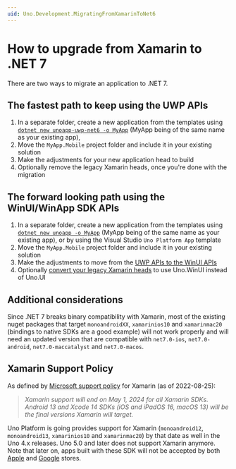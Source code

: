 ```yaml
---
uid: Uno.Development.MigratingFromXamarinToNet6
---
```

# How to upgrade from Xamarin to .NET 7

There are two ways to migrate an application to .NET 7.

## The fastest path to keep using the UWP APIs

   1. In a separate folder, create a new application from the templates using [`dotnet new unoapp-uwp-net6 -o MyApp`](get-started-dotnet-new.md) (MyApp being of the same name as your existing app),
   2. Move the `MyApp.Mobile` project folder and include it in your existing solution
   3. Make the adjustments for your new application head to build
   4. Optionally remove the legacy Xamarin heads, once you're done with the migration

## The forward looking path using the WinUI/WinApp SDK APIs

   1. In a separate folder, create a new application from the templates using [`dotnet new unoapp -o MyApp`](get-started-dotnet-new.md) (MyApp being of the same name as your existing app), or by using the Visual Studio `Uno Platform App` template
   2. Move the `MyApp.Mobile` project folder and include it in your existing solution
   3. Make the adjustments to move from the [UWP APIs to the WinUI APIs](xref:Uno.Development.UpdatingToWinUI3)
   4. Optionally [convert your legacy Xamarin heads](xref:Uno.Development.UpdatingToWinUI3) to use Uno.WinUI instead of Uno.UI

## Additional considerations

Since .NET 7 breaks binary compatibility with Xamarin, most of the existing nuget packages that target `monoandroidXX`, `xamarinios10` and `xamarinmac20` (bindings to native SDKs are a good example) will not work properly and will need an updated version that are compatible with `net7.0-ios`, `net7.0-android`, `net7.0-maccatalyst` and `net7.0-macos`.

## Xamarin Support Policy

As defined by [Microsoft support policy](https://dotnet.microsoft.com/platform/support/policy/xamarin) for Xamarin (as of 2022-08-25):

> _Xamarin support will end on May 1, 2024 for all Xamarin SDKs. Android 13 and Xcode 14 SDKs (iOS and iPadOS 16, macOS 13) will be the final versions Xamarin will target._

Uno Platform is going provides support for Xamarin (`monoandroid12`, `monoandroid13`, `xamarinios10` and `xamarinmac20`) by that date as well in the Uno 4.x releases. Uno 5.0 and later does not support Xamarin anymore. Note that later on, apps built with these SDK will not be accepted by both [Apple](https://developer.apple.com/support/xcode/) and [Google](https://developer.android.com/google/play/requirements/target-sdk) stores.
